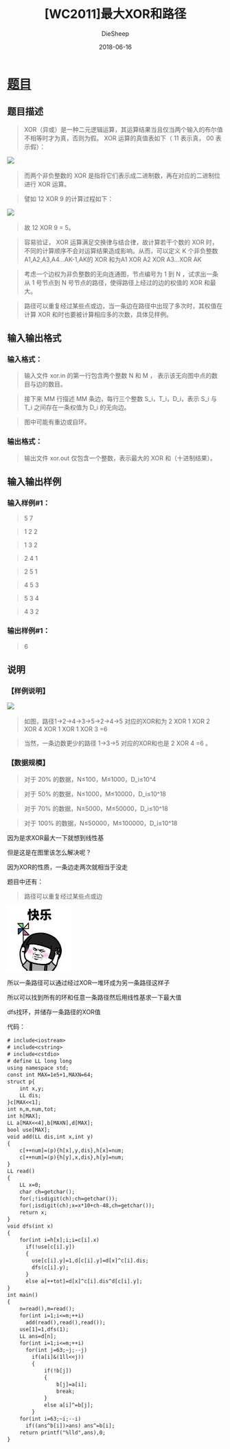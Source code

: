 ﻿---
layout:     post
title:      "[WC2011]最大XOR和路径"
date:       2018-06-16
author:     "DieSheep"
header-img: "img/used/9711.jpg"
catalog: true
tags:
    - 搜索
    - 线性基
---
# [题目](https://www.luogu.org/problemnew/show/P4151)
## 题目描述
>XOR（异或）是一种二元逻辑运算，其运算结果当且仅当两个输入的布尔值不相等时才为真，否则为假。 XOR 运算的真值表如下（ 11 表示真， 00 表示假）：

![](https://www.z4a.net/images/2018/01/28/QQ20180128145629.png)

>而两个非负整数的 XOR 是指将它们表示成二进制数，再在对应的二进制位进行 XOR 运算。

>譬如 12 XOR 9 的计算过程如下：

![](https://www.z4a.net/images/2018/01/28/QQ20180128145728.png)

>故 12 XOR 9 = 5。

>容易验证， XOR 运算满足交换律与结合律，故计算若干个数的 XOR 时，不同的计算顺序不会对运算结果造成影响。从而，可以定义 K 个非负整数 A1,A2,A3,A4...AK-1,AK的 XOR 和为A1 XOR A2 XOR A3...XOR AK

>考虑一个边权为非负整数的无向连通图，节点编号为 1 到 N ，试求出一条从 1 号节点到 N 号节点的路径，使得路径上经过的边的权值的 XOR 和最大。

>路径可以重复经过某些点或边，当一条边在路径中出现了多次时，其权值在计算 XOR 和时也要被计算相应多的次数，具体见样例。

## 输入输出格式
### 输入格式：
>输入文件 xor.in 的第一行包含两个整数 N 和 M ， 表示该无向图中点的数目与边的数目。

>接下来 MM 行描述 MM 条边，每行三个整数 S_i，T_i，D_i，表示 S_i 与 T_i 之间存在一条权值为 D_i 的无向边。

>图中可能有重边或自环。

### 输出格式：
>输出文件 xor.out 仅包含一个整数，表示最大的 XOR 和（十进制结果）。

## 输入输出样例
### 输入样例#1： 
>5 7

>1 2 2

>1 3 2

>2 4 1

>2 5 1

>4 5 3

>5 3 4

>4 3 2

### 输出样例#1： 
>6

## 说明
### 【样例说明】


![](QQ20180128150132.png)

>如图，路径1→2→4→3→5→2→4→5 对应的XOR和为 2 XOR 1 XOR 2 XOR 4 XOR 1 XOR 1 XOR 3 =6

>当然，一条边数更少的路径 1→3→5 对应的XOR和也是 2 XOR 4 =6 。

### 【数据规模】

>对于 20% 的数据，N≤100，M≤1000，D_i≤10^4

>对于 50% 的数据，N≤1000，M≤10000，D_i≤10^18

>对于 70% 的数据，N≤5000，M≤50000，D_i≤10^18

>对于 100% 的数据，N≤50000，M≤100000，D_i≤10^18

因为是求XOR最大一下就想到线性基

但是这是在图里该怎么解决呢？

因为XOR的性质，一条边走两次就相当于没走

题目中还有：
>路径可以重复经过某些点或边

![](\img\happy.jpg)

所以一条路径可以通过经过XOR一堆环成为另一条路径这样子

所以可以找到所有的环和任意一条路径然后用线性基求一下最大值

dfs找环，并储存一条路径的XOR值

代码：
```
# include<iostream>
# include<cstring>
# include<cstdio>
# define LL long long
using namespace std;
const int MAX=1e5+1,MAXN=64;
struct p{
    int x,y;
    LL dis;
}c[MAX<<1];
int n,m,num,tot;
int h[MAX];
LL a[MAX<<4],b[MAXN],d[MAX];
bool use[MAX];
void add(LL dis,int x,int y)
{
    c[++num]=(p){h[x],y,dis},h[x]=num;
    c[++num]=(p){h[y],x,dis},h[y]=num;
}
LL read()
{
    LL x=0;
    char ch=getchar();
    for(;!isdigit(ch);ch=getchar());
    for(;isdigit(ch);x=x*10+ch-48,ch=getchar());
    return x;
}
void dfs(int x)
{
    for(int i=h[x];i;i=c[i].x)
      if(!use[c[i].y])
      {
      	use[c[i].y]=1,d[c[i].y]=d[x]^c[i].dis;
        dfs(c[i].y);
      }
      else a[++tot]=d[x]^c[i].dis^d[c[i].y];
}
int main()
{
    n=read(),m=read();
    for(int i=1;i<=m;++i)
      add(read(),read(),read());
    use[1]=1,dfs(1);
    LL ans=d[n];
    for(int i=1;i<=m;++i)
      for(int j=63;~j;--j)
        if(a[i]&(1ll<<j))
        {
        	if(!b[j])
        	{
        		b[j]=a[i];
        		break;
            }
            else a[i]^=b[j];
        }
    for(int i=63;~i;--i)
      if((ans^b[i])>ans) ans^=b[i];
    return printf("%lld",ans),0;
}
```
